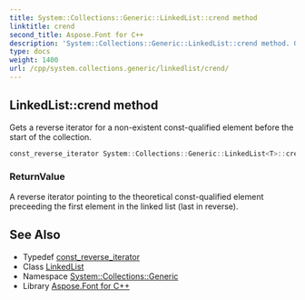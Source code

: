 ```yaml
---
title: System::Collections::Generic::LinkedList::crend method
linktitle: crend
second_title: Aspose.Font for C++
description: 'System::Collections::Generic::LinkedList::crend method. Gets a reverse iterator for a non-existent const-qualified element before the start of the collection in C++.'
type: docs
weight: 1400
url: /cpp/system.collections.generic/linkedlist/crend/
---
```

## LinkedList::crend method


Gets a reverse iterator for a non-existent const-qualified element before the start of the collection.

```cpp
const_reverse_iterator System::Collections::Generic::LinkedList<T>::crend() const noexcept
```


### ReturnValue

A reverse iterator pointing to the theoretical const-qualified element preceeding the first element in the linked list (last in reverse).

## See Also

* Typedef [const_reverse_iterator](../const_reverse_iterator/)
* Class [LinkedList](../)
* Namespace [System::Collections::Generic](../../)
* Library [Aspose.Font for C++](../../../)
